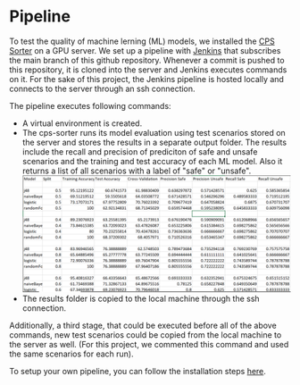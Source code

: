 # Pipeline

To test the quality of machine lerning (ML) models, we installed the [CPS Sorter](https://github.com/billbos/CPS-SORTER) on a GPU server.
We set up a pipeline with [Jenkins](https://www.jenkins.io/) that subscribes the main branch of this github repository. Whenever a commit is pushed to this repository, it is cloned into the server and Jenkins executes commands on it.
For the sake of this project, the Jenkins pipeline is hosted locally and connects to the server through an ssh connection.

The pipeline executes following commands:

- A virtual environment is created.
- The cps-sorter runs its model evaluation using test scenarios stored on the server and stores the results in a separate output folder. The results include the recall and precision of prediciton of safe and unsafe scenarios and the training and test accuracy of each ML model. Also it returns a list of all scenarios with a label of "safe" or "unsafe". ![](https://github.com/janousy/CPS-DevOps/blob/main/pipeline/resources/modelEval.PNG)
- The results folder is copied to the local machine through the ssh connection.


Additionally, a third stage, that could be executed before all of the above commands, new test scenarios could be copied from the local machine to the server as well. (For this project, we commented this command and used the same scenarios for each run).

To setup your own pipeline, you can follow the installation steps [here](https://github.com/janousy/CPS-DevOps/edit/main/pipeline/installation.md).
